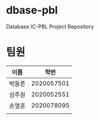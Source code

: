 # dbase-pbl
Database IC-PBL Project Repository


# 팀원

|이름|학번|
|-|-|
|박동준|2020057501|
|성주원|2020052551|
|손열혼|2020078095|
|||
